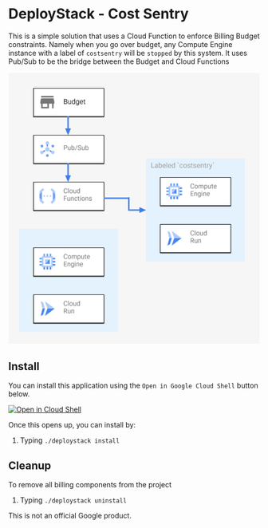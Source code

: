 # DeployStack - Cost Sentry 

This is a simple solution that uses a Cloud Function to enforce Billing Budget constraints.
Namely when you go over budget, any Compute Engine instance with a label of `costsentry`
will be `stopped` by this system. It uses Pub/Sub to be the bridge between the Budget
and Cloud Functions

![Cost Sentry architecture](/architecture.png)

## Install
You can install this application using the `Open in Google Cloud Shell` button 
below. 

<a href="https://ssh.cloud.google.com/cloudshell/editor?cloudshell_git_repo=https%3A%2F%2Fgithub.com%2FGoogleCloudPlatform%2Fdeploystack_costsentry&cloudshell_print=install.txt&shellonly=true">
        <img alt="Open in Cloud Shell" src="https://gstatic.com/cloudssh/images/open-btn.svg">
</a>

Once this opens up, you can install by: 
1. Typing `./deploystack install`

## Cleanup 
To remove all billing components from the project
1. Typing `./deploystack uninstall`

This is not an official Google product.